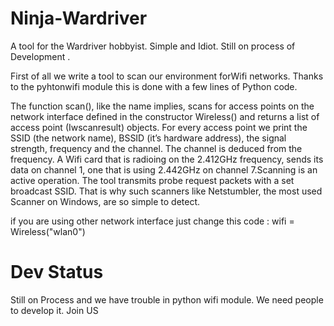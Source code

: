 # Ninja-Wardriver
A tool for the Wardriver hobbyist. Simple and Idiot. Still on process of Development .

First of all we write a tool to scan our environment forWifi networks. Thanks to the
pyhtonwifi module this is done with a few lines of Python code.

The function scan(), like the name implies, scans for access points on the network interface defined in the constructor Wireless() and returns a list of access point (Iwscanresult) objects. For every access point we print the SSID (the network name), BSSID (it’s hardware address), the signal strength, frequency and the channel. The channel is deduced from the frequency. A Wifi card that is radioing on the 2.412GHz frequency, sends its data on channel 1, one that is using
2.442GHz on channel 7.Scanning is an active operation. The tool transmits probe request packets with a set broadcast SSID. That is why such scanners like Netstumbler, the most used Scanner on Windows, are so simple to detect.

if you are using other network interface just change this code :  wifi = Wireless("wlan0")

# Dev Status

Still on Process and we have trouble in python wifi module. We need people to develop it. Join US
